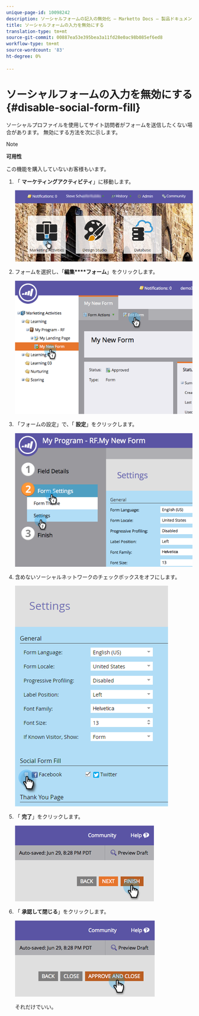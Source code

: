 ```yaml
---
unique-page-id: 10098242
description: ソーシャルフォームの記入の無効化 — Marketto Docs — 製品ドキュメント
title: ソーシャルフォームの入力を無効にする
translation-type: tm+mt
source-git-commit: 00887ea53e395bea3a11fd28e0ac98b085ef6ed8
workflow-type: tm+mt
source-wordcount: '83'
ht-degree: 0%

---
```



# ソーシャルフォームの入力を無効にする {#disable-social-form-fill}

ソーシャルプロファイルを使用してサイト訪問者がフォームを送信したくない場合があります。 無効にする方法を次に示します。

>[!NOTE]
>
>**可用性**
>
>この機能を購入していないお客様もいます。

1. 「 **マーケティングアクティビティ**」に移動します。

   ![](assets/login-marketing-activities-10.png)

1. フォームを選択し、「**編集****フォーム**」をクリックします。

   ![](assets/image2014-9-15-16-3a35-3a54.png)

1. 「フォームの設定」で、「 **設定**」をクリックします。

   ![](assets/image2014-9-15-16-3a36-3a4.png)

1. 含めないソーシャルネットワークのチェックボックスをオフにします。

   ![](assets/image2016-4-28-16-3a49-3a23.png)

1. 「 **完了**」をクリックします。

   ![](assets/image2014-9-15-16-3a36-3a26.png)

1. 「 **承認して閉じる**」をクリックします。

   ![](assets/image2014-9-15-16-3a36-3a33.png)

   それだけでいい。

